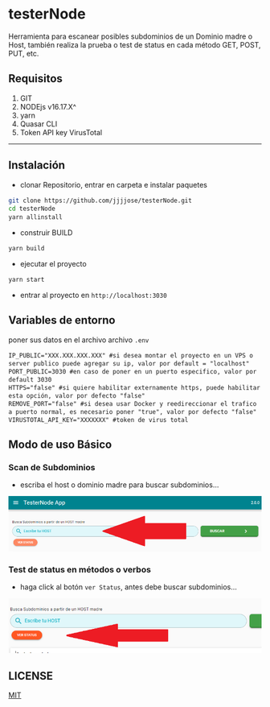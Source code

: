 # testerNode

Herramienta para escanear posibles subdominios de un Dominio madre o Host, también realiza la prueba o test de status en cada método GET, POST, PUT, etc.

## Requisitos

1. GIT
2. NODEjs v16.17.X^
3. yarn
4. Quasar CLI
5. Token API key VirusTotal

---

## Instalación

- clonar Repositorio, entrar en carpeta e instalar paquetes

```bash
git clone https://github.com/jjjjose/testerNode.git
cd testerNode
yarn allinstall
```

- construir BUILD

```bash
yarn build
```

- ejecutar el proyecto

```bash
yarn start
```

- entrar al proyecto en `http://localhost:3030`

## Variables de entorno

poner sus datos en el archivo archivo `.env`

```env
IP_PUBLIC="XXX.XXX.XXX.XXX" #si desea montar el proyecto en un VPS o server publico puede agregar su ip, valor por default = "localhost"
PORT_PUBLIC=3030 #en caso de poner en un puerto especifico, valor por default 3030
HTTPS="false" #si quiere habilitar externamente https, puede habilitar esta opción, valor por defecto "false"
REMOVE_PORT="false" #si desea usar Docker y reedireccionar el trafico a puerto normal, es necesario poner "true", valor por defecto "false"
VIRUSTOTAL_API_KEY="XXXXXXX" #token de virus total
```

## Modo de uso Básico

### Scan de Subdominios

- escriba el host o dominio madre para buscar subdominios...

![scan](assets/img/escaner-subdominio.png)

### Test de status en métodos o verbos

- haga click al botón `ver Status`, antes debe buscar subdominios...

![scan](assets/img/ver-status.png)

## LICENSE

[MIT](LICENSE)
